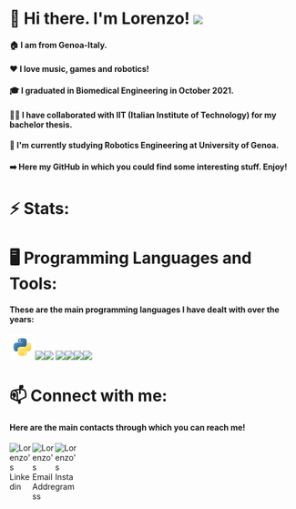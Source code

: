 

# 👋 Hi there. I'm Lorenzo! <img src="https://media.giphy.com/media/GQlUu7wLzZ7iGNhzQJ/giphy.gif" height=200>

#### 🏠 I am from Genoa-Italy.
#### ❤️ I love music, games and robotics!
#### 🎓 I graduated in Biomedical Engineering in October 2021.
#### 👨‍💻 I have collaborated with IIT (Italian Institute of Technology) for my bachelor thesis. 
#### 🤖 I'm currently studying Robotics Engineering at University of Genoa. 
#### ➡️ Here my GitHub in which you could find some interesting stuff. Enjoy!

# ⚡ Stats:


# 🖥️ Programming Languages and Tools:

#### These are the main programming languages I have dealt with over the years:

<img height="45" src="https://raw.githubusercontent.com/github/explore/80688e429a7d4ef2fca1e82350fe8e3517d3494d/topics/python/python.png"><img height="44" src="https://img.icons8.com/color/452/c-programming.png"><img height="40" src="https://upload.wikimedia.org/wikipedia/commons/1/18/ISO_C%2B%2B_Logo.svg"> <img height="40" src="https://seeklogo.com/images/C/c-sharp-c-logo-02F17714BA-seeklogo.com.png"><img height="40" src="https://upload.wikimedia.org/wikipedia/commons/2/21/Matlab_Logo.png"><img height="40" src="https://upload.wikimedia.org/wikipedia/commons/4/4b/Bash_Logo_Colored.svg"><img height="40" src="https://cdn.icon-icons.com/icons2/2107/PNG/512/file_type_pddl_plan_icon_130275.png">


# 📫 Connect with me:


#### Here are the main contacts through which you can reach me!
    
   <a href="https://it.linkedin.com">
   <a href="https://www.linkedin.com/in/lorenzo-benedetti-1b1114228/">

   <img align="left" alt="Lorenzo's Linkedin" width="40px" src="https://cdn-icons-png.flaticon.com/512/174/174857.png" />

   </a>

   <a href="lorebene@live.it">
   <a href="mailto:lorebene@live.it">

  <img align="left" alt="Lorenzo's Email Address" width="40px" src="https://www.pngkit.com/png/full/84-841048_envelop-email-icon-email-icon-png-red.png" />

  </a>

  <a href="https://www.instagram.com/lorebenedetti_/">
  <img align="left" alt="Lorenzo's Instagram" width="40px" src="https://upload.wikimedia.org/wikipedia/commons/a/a5/Instagram_icon.png" />

  </a>  
  
<!--
**LoreBene99/LoreBene99** is a ✨ _special_ ✨ repository because its `README.md` (this file) appears on your GitHub profile.

Here are some ideas to get you started:

- 🔭 I’m currently working on ...
- 🌱 I’m currently learning ...
- 👯 I’m looking to collaborate on ...
- 🤔 I’m looking for help with ...
- 💬 Ask me about ...
- 📫 How to reach me: ...
- 😄 Pronouns: ...
- ⚡ Fun fact: ...
-->

